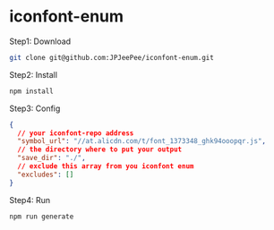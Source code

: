 # iconfont-enum

Step1: Download

```sh
git clone git@github.com:JPJeePee/iconfont-enum.git
```

Step2: Install

```sh
npm install
```

Step3: Config

```json
{
  // your iconfont-repo address
  "symbol_url": "//at.alicdn.com/t/font_1373348_ghk94ooopqr.js",
  // the directory where to put your output
  "save_dir": "./",
  // exclude this array from you iconfont enum
  "excludes": []
}
```

Step4: Run

```sh
npm run generate
```
